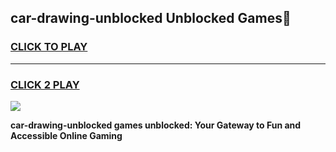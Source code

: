 
## car-drawing-unblocked Unblocked Games👋
<h3>
<a href="https://news.freeplayer.one?title=car-drawing-unblocked&ref=16F">CLICK TO PLAY</a></h3>
<hr>

<h3>
<a href="https://news.freeplayer.one?title=car-drawing-unblocked&ref=16F">CLICK 2 PLAY</a>
  
</h3>

<a href="https://news.freeplayer.one?title=car-drawing-unblocked&ref=16F/"><img src="https://clearcache.store/games.png"></a>


**car-drawing-unblocked games unblocked: Your Gateway to Fun and Accessible Online Gaming**
